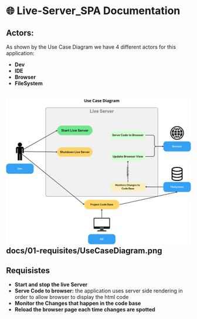 # 🌐 Live-Server_SPA Documentation

## Actors:
As shown by the Use Case Diagram we have 4 different actors for this application:
- **Dev**
- **IDE**
- **Browser**
- **FileSystem**

![Colored rectangle in the bottom-left corner](docs/01-requisites/UseCaseDiagram.png)
docs/01-requisites/UseCaseDiagram.png
---

## Requisistes
- **Start and stop the live Server**
- **Serve Code to browser:** the application uses server side rendering in order to allow browser to display the html code
- **Monitor the Changes that happen in the code base**
- **Reload the browser page each time changes are spotted**
